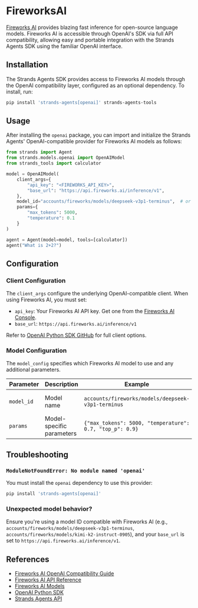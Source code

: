 # FireworksAI

[Fireworks AI](https://fireworks.ai) provides blazing fast inference for open-source language models. Fireworks AI is accessible through OpenAI's SDK via full API compatibility, allowing easy and portable integration with the Strands Agents SDK using the familiar OpenAI interface.

## Installation

The Strands Agents SDK provides access to Fireworks AI models through the OpenAI compatibility layer, configured as an optional dependency. To install, run:

```bash
pip install 'strands-agents[openai]' strands-agents-tools
```

## Usage

After installing the `openai` package, you can import and initialize the Strands Agents' OpenAI-compatible provider for Fireworks AI models as follows:

```python
from strands import Agent
from strands.models.openai import OpenAIModel
from strands_tools import calculator

model = OpenAIModel(
    client_args={
        "api_key": "<FIREWORKS_API_KEY>",
        "base_url": "https://api.fireworks.ai/inference/v1",
    },
    model_id="accounts/fireworks/models/deepseek-v3p1-terminus",  # or see https://fireworks.ai/models
    params={
        "max_tokens": 5000,
        "temperature": 0.1
    }
)

agent = Agent(model=model, tools=[calculator])
agent("What is 2+2?")
```

## Configuration

### Client Configuration

The `client_args` configure the underlying OpenAI-compatible client. When using Fireworks AI, you must set:

* `api_key`: Your Fireworks AI API key. Get one from the [Fireworks AI Console](https://app.fireworks.ai/settings/users/api-keys).
* `base_url`: `https://api.fireworks.ai/inference/v1`

Refer to [OpenAI Python SDK GitHub](https://github.com/openai/openai-python) for full client options.

### Model Configuration

The `model_config` specifies which Fireworks AI model to use and any additional parameters.

| Parameter  | Description               | Example                                                           | Options                                                            |
| ---------- | ------------------------- | ----------------------------------------------------------------- | ------------------------------------------------------------------ |
| `model_id` | Model name                | `accounts/fireworks/models/deepseek-v3p1-terminus`               | See [Fireworks Models](https://fireworks.ai/models)               |
| `params`   | Model-specific parameters | `{"max_tokens": 5000, "temperature": 0.7, "top_p": 0.9}`         | [API reference](https://docs.fireworks.ai/api-reference)          |

## Troubleshooting

### `ModuleNotFoundError: No module named 'openai'`

You must install the `openai` dependency to use this provider:

```bash
pip install 'strands-agents[openai]'
```

### Unexpected model behavior?

Ensure you're using a model ID compatible with Fireworks AI (e.g., `accounts/fireworks/models/deepseek-v3p1-terminus`, `accounts/fireworks/models/kimi-k2-instruct-0905`), and your `base_url` is set to `https://api.fireworks.ai/inference/v1`.

## References

* [Fireworks AI OpenAI Compatibility Guide](https://fireworks.ai/docs/tools-sdks/openai-compatibility#openai-compatibility)
* [Fireworks AI API Reference](https://docs.fireworks.ai/api-reference)
* [Fireworks AI Models](https://fireworks.ai/models)
* [OpenAI Python SDK](https://github.com/openai/openai-python)
* [Strands Agents API](../../../api-reference/models.md)